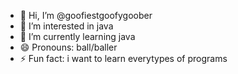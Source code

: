 - 👋 Hi, I’m @goofiestgoofygoober
- 👀 I’m interested in java
- 🌱 I’m currently learning java
- 😄 Pronouns: ball/baller
- ⚡ Fun fact: i want to learn everytypes of programs

<!---
goofiestgoofygoober/goofiestgoofygoober is a ✨ special ✨ repository because its `README.md` (this file) appears on your GitHub profile.
You can click the Preview link to take a look at your changes.
--->
